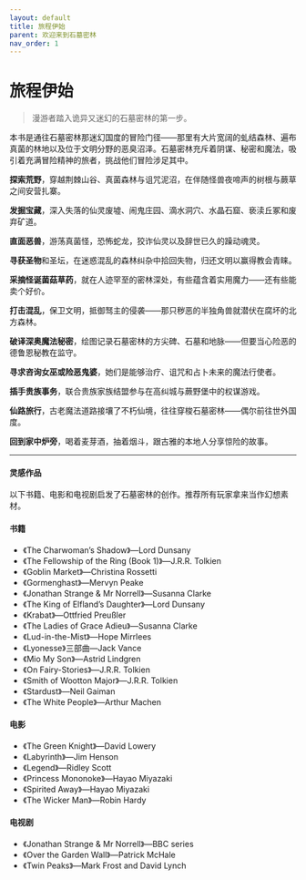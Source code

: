 ```yaml
---
layout: default
title: 旅程伊始
parent: 欢迎来到石墓密林
nav_order: 1
---
```


# 旅程伊始

> 漫游者踏入诡异又迷幻的石墓密林的第一步。

本书是通往石墓密林那迷幻国度的冒险门径——那里有大片宽阔的虬结森林、遍布真菌的林地以及位于文明分野的恶臭沼泽。石墓密林充斥着阴谋、秘密和魔法，吸引着充满冒险精神的旅者，挑战他们冒险涉足其中。

**探索荒野**，穿越荆棘山谷、真菌森林与诅咒泥沼，在伴随怪兽夜啼声的树根与蕨草之间安营扎寨。

**发掘宝藏**，深入失落的仙灵废墟、闹鬼庄园、滴水洞穴、水晶石窟、亵渎丘冢和废弃矿道。

**直面恶兽**，游荡真菌怪，恐怖蛇龙，狡诈仙灵以及辞世已久的躁动魂灵。

**寻获圣物**和圣坛，在迷惑混乱的森林纠杂中拾回失物，归还文明以赢得教会青睐。

**采摘怪诞菌菇草药**，就在人迹罕至的密林深处，有些蕴含着实用魔力——还有些能卖个好价。

**打击混乱**，保卫文明，抵御驽主的侵袭——那只秽恶的半独角兽就潜伏在腐坏的北方森林。

**破译深奥魔法秘密**，绘图记录石墓密林的方尖碑、石墓和地脉——但要当心险恶的德鲁恩秘教在监守。

**寻求咨询女巫或险恶鬼婆**，她们是能够治疗、诅咒和占卜未来的魔法行使者。

**插手贵族事务**，联合贵族家族结盟参与在高纠城与蕨野堡中的权谋游戏。

**仙路旅行**，古老魔法道路接壤了不朽仙境，往往穿梭石墓密林——偶尔前往世外国度。

**回到家中炉旁**，喝着麦芽酒，抽着烟斗，跟古雅的本地人分享惊险的故事。

---

#### 灵感作品

以下书籍、电影和电视剧启发了石墓密林的创作。推荐所有玩家拿来当作幻想素材。

#### 书籍

- 《The Charwoman’s Shadow》—Lord Dunsany
- 《The Fellowship of the Ring (Book 1)》—J.R.R. Tolkien
- 《Goblin Market》—Christina Rossetti
- 《Gormenghast》—Mervyn Peake
- 《Jonathan Strange & Mr Norrell》—Susanna Clarke
- 《The King of Elfland’s Daughter》—Lord Dunsany
- 《Krabat》—Ottfried Preußler
- 《The Ladies of Grace Adieu》—Susanna Clarke
- 《Lud-in-the-Mist》—Hope Mirrlees
- 《Lyonesse》三部曲—Jack Vance
- 《Mio My Son》—Astrid Lindgren
- 《On Fairy-Stories》—J.R.R. Tolkien
- 《Smith of Wootton Major》—J.R.R. Tolkien
- 《Stardust》—Neil Gaiman
- 《The White People》—Arthur Machen

#### 电影

- 《The Green Knight》—David Lowery
- 《Labyrinth》—Jim Henson
- 《Legend》—Ridley Scott
- 《Princess Mononoke》—Hayao Miyazaki
- 《Spirited Away》—Hayao Miyazaki
- 《The Wicker Man》—Robin Hardy

#### 电视剧

- 《Jonathan Strange & Mr Norrell》—BBC series
- 《Over the Garden Wall》—Patrick McHale
- 《Twin Peaks》—Mark Frost and David Lynch

